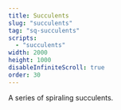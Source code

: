 ```yaml
---
title: Succulents
slug: "succulents"
tag: "sq-succulents"
scripts:
  - "succulents"
width: 2000
height: 1000
disableInfiniteScroll: true
order: 30
---
```


A series of spiraling succulents.

